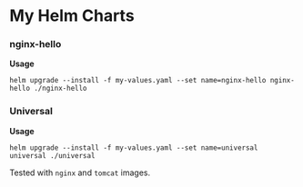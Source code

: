 # My Helm Charts

### nginx-hello
**Usage**
```
helm upgrade --install -f my-values.yaml --set name=nginx-hello nginx-hello ./nginx-hello
```

### Universal
**Usage**
```
helm upgrade --install -f my-values.yaml --set name=universal universal ./universal
```
Tested with `nginx` and `tomcat` images.
